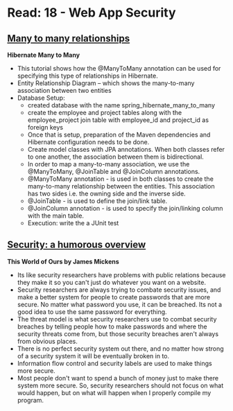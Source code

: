# Read: 18 - Web App Security

## [Many to many relationships](https://www.baeldung.com/hibernate-many-to-many)
**Hibernate Many to Many**
  * This tutorial shows how the @ManyToMany annotation can be used for specifying this type of relationships in Hibernate.
  * Entity Relationship Diagram – which shows the many-to-many association between two entities 
  * Database Setup:
      - created database with the name spring_hibernate_many_to_many
      - create the employee and project tables along with the employee_project join table with employee_id and project_id as foreign keys
      - Once that is setup, preparation of the Maven dependencies and Hibernate configuration needs to be done.
      - Create model classes with JPA annotations. When both classes refer to one another, the association between them is bidirectional. 
      - In order to map a many-to-many association, we use the @ManyToMany, @JoinTable and @JoinColumn annotations.
      - @ManyToMany annotation - is used in both classes to create the many-to-many relationship between the entities. This association has two sides i.e. the owning side and the inverse side.
      - @JoinTable - is used to define the join/link table. 
      - @JoinColumn annotation - is used to specify the join/linking column with the main table. 
      - Execution: write the a JUnit test

## [Security: a humorous overview](http://scholar.harvard.edu/files/mickens/files/thisworldofours.pdf)
**This World of Ours by James Mickens**
  * Its like security researchers have problems with public relations because they make it so you can't just do whatever you want on a website.
  * Security researchers are always trying to combate security issues, and make a better system for people to create passwords that are more secure. No matter what password you use, it can be breached. Its not a good idea to use the same password for everything.
  * The threat model is what security researchers use to combat security breaches by telling people how to make passwords and where the security threats come from, but those security breaches aren't always from obvious places.
  * There is no perfect security system out there, and no matter how strong of a security system it will be eventually broken in to. 
  * Information flow control and security labels are used to make things more secure.
  * Most people don't want to spend a bunch of money just to make there system more secure. So, security researchers should not focus on what would happen, but on what will happen when I properly compile my program.